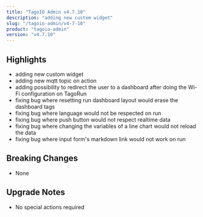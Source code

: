 ```yaml
---
title: "TagoIO Admin v4.7.10"
description: "adding new custom widget"
slug: "/tagoio-admin/v4-7-10"
product: "tagoio-admin"
version: "v4.7.10"
---
```


## Highlights

- adding new custom widget
- adding new mqtt topic on action
- adding possibility to redirect the user to a dashboard after doing the Wi-Fi configuration on TagoRun
- fixing bug where resetting run dashboard layout would erase the dashboard tags
- fixing bug where language would not be respected on run
- fixing bug where push button would not respect realtime data
- fixing bug where changing the variables of a line chart would not reload the data
- fixing bug where input form's markdown link would not work on run

## Breaking Changes

- None

## Upgrade Notes

- No special actions required
